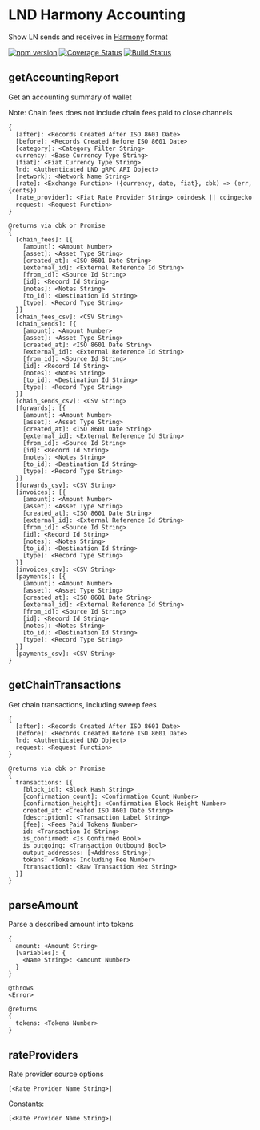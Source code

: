 # LND Harmony Accounting

Show LN sends and receives in [Harmony](https://github.com/harmony-csv/harmony)
format

[![npm version](https://badge.fury.io/js/ln-accounting.svg)](https://badge.fury.io/js/ln-accounting)
[![Coverage Status](https://coveralls.io/repos/github/alexbosworth/ln-accounting/badge.svg?branch=master)](https://coveralls.io/github/alexbosworth/ln-accounting?branch=master)
[![Build Status](https://travis-ci.org/alexbosworth/ln-accounting.svg?branch=master)](https://travis-ci.org/alexbosworth/ln-accounting)

## getAccountingReport

Get an accounting summary of wallet

Note: Chain fees does not include chain fees paid to close channels

    {
      [after]: <Records Created After ISO 8601 Date>
      [before]: <Records Created Before ISO 8601 Date>
      [category]: <Category Filter String>
      currency: <Base Currency Type String>
      [fiat]: <Fiat Currency Type String>
      lnd: <Authenticated LND gRPC API Object>
      [network]: <Network Name String>
      [rate]: <Exchange Function> ({currency, date, fiat}, cbk) => (err, {cents})
      [rate_provider]: <Fiat Rate Provider String> coindesk || coingecko
      request: <Request Function>
    }

    @returns via cbk or Promise
    {
      [chain_fees]: [{
        [amount]: <Amount Number>
        [asset]: <Asset Type String>
        [created_at]: <ISO 8601 Date String>
        [external_id]: <External Reference Id String>
        [from_id]: <Source Id String>
        [id]: <Record Id String>
        [notes]: <Notes String>
        [to_id]: <Destination Id String>
        [type]: <Record Type String>
      }]
      [chain_fees_csv]: <CSV String>
      [chain_sends]: [{
        [amount]: <Amount Number>
        [asset]: <Asset Type String>
        [created_at]: <ISO 8601 Date String>
        [external_id]: <External Reference Id String>
        [from_id]: <Source Id String>
        [id]: <Record Id String>
        [notes]: <Notes String>
        [to_id]: <Destination Id String>
        [type]: <Record Type String>
      }]
      [chain_sends_csv]: <CSV String>
      [forwards]: [{
        [amount]: <Amount Number>
        [asset]: <Asset Type String>
        [created_at]: <ISO 8601 Date String>
        [external_id]: <External Reference Id String>
        [from_id]: <Source Id String>
        [id]: <Record Id String>
        [notes]: <Notes String>
        [to_id]: <Destination Id String>
        [type]: <Record Type String>
      }]
      [forwards_csv]: <CSV String>
      [invoices]: [{
        [amount]: <Amount Number>
        [asset]: <Asset Type String>
        [created_at]: <ISO 8601 Date String>
        [external_id]: <External Reference Id String>
        [from_id]: <Source Id String>
        [id]: <Record Id String>
        [notes]: <Notes String>
        [to_id]: <Destination Id String>
        [type]: <Record Type String>
      }]
      [invoices_csv]: <CSV String>
      [payments]: [{
        [amount]: <Amount Number>
        [asset]: <Asset Type String>
        [created_at]: <ISO 8601 Date String>
        [external_id]: <External Reference Id String>
        [from_id]: <Source Id String>
        [id]: <Record Id String>
        [notes]: <Notes String>
        [to_id]: <Destination Id String>
        [type]: <Record Type String>
      }]
      [payments_csv]: <CSV String>
    }

## getChainTransactions

Get chain transactions, including sweep fees

    {
      [after]: <Records Created After ISO 8601 Date>
      [before]: <Records Created Before ISO 8601 Date>
      lnd: <Authenticated LND Object>
      request: <Request Function>
    }

    @returns via cbk or Promise
    {
      transactions: [{
        [block_id]: <Block Hash String>
        [confirmation_count]: <Confirmation Count Number>
        [confirmation_height]: <Confirmation Block Height Number>
        created_at: <Created ISO 8601 Date String>
        [description]: <Transaction Label String>
        [fee]: <Fees Paid Tokens Number>
        id: <Transaction Id String>
        is_confirmed: <Is Confirmed Bool>
        is_outgoing: <Transaction Outbound Bool>
        output_addresses: [<Address String>]
        tokens: <Tokens Including Fee Number>
        [transaction]: <Raw Transaction Hex String>
      }]
    }

## parseAmount

Parse a described amount into tokens

    {
      amount: <Amount String>
      [variables]: {
        <Name String>: <Amount Number>
      }
    }

    @throws
    <Error>

    @returns
    {
      tokens: <Tokens Number>
    }

## rateProviders

Rate provider source options

    [<Rate Provider Name String>]

Constants:

    [<Rate Provider Name String>]
